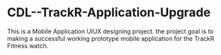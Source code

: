 # CDL--TrackR-Application-Upgrade
This is a Mobile Application UIUX designing project. the project goal is to making a successful working prototype mobile application for the TrackR Fitness watch.
